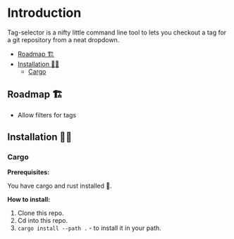 # Introduction <!-- omit from toc -->

Tag-selector is a nifty little command line tool to lets you checkout a tag for a git repository from a neat dropdown.

- [Roadmap 🏗️](#roadmap-️)
- [Installation 🧑‍🔧](#installation-)
  - [Cargo](#cargo)

## Roadmap 🏗️

- Allow filters for tags

## Installation 🧑‍🔧

### Cargo

**Prerequisites:**

You have cargo and rust installed 🦀.

**How to install:**

1. Clone this repo.
2. Cd into this repo.
3. `cargo install --path .` - to install it in your path.
